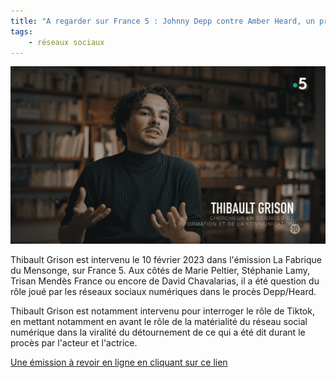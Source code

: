 ```yaml
---
title: "A regarder sur France 5 : Johnny Depp contre Amber Heard, un procès qui s'est joué en réseaux"
tags:
    - réseaux sociaux
---
```


![](TG_F5.png)

Thibault Grison est intervenu le 10 février 2023 dans l'émission La Fabrique du Mensonge, sur France 5. Aux côtés de Marie Peltier, Stéphanie Lamy, Trisan Mendès France ou encore de David Chavalarias, il a été question du rôle joué par les réseaux sociaux numériques dans le procès Depp/Heard.

Thibault Grison est notamment intervenu pour interroger le rôle de Tiktok, en mettant notamment en avant le rôle de la matérialité du réseau social numérique dans la viralité du détournement de ce qui a été dit durant le procès par l'acteur et l'actrice.


[Une émission à revoir en ligne en cliquant sur ce lien](https://www.france.tv/france-5/la-fabrique-du-mensonge/la-fabrique-du-mensonge-saison-3/4557595-affaire-johnny-depp-amber-heard-la-justice-a-l-epreuve-des-reseaux-sociaux.html)